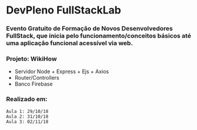 # DevPleno FullStackLab

### Evento Gratuito de Formação de Novos Desenvolvedores FullStack, que inicia pelo funcionamento/conceitos básicos até uma aplicação funcional acessível via web.

### Projeto: WikiHow
- Servidor Node + Express + Ejs + Axios
- Router/Controllers
- Banco Firebase

### Realizado em:
```
Aula 1: 29/10/18
Aula 2: 31/10/18
Aula 3: 02/11/18
```